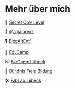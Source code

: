 # Mehr über mich

🔗 [Secret Cow Level](https://secret-cow-level.de/)

🦆 [@anjalorenz](https://twitter.com/anjalorenz)

🎙️ [BldgAltEntf](https://bldg-alt-entf.de/)

🦄 [EduCamp](https://educamps.org/)

🐱 [BarCamp Lübeck](https://www.barcamp-luebeck.de/)

💫 [Bündnis Freie Bildung](https://buendnis-freie-bildung.de/)

🛠 [FabLab Lübeck](https://www.fablab-luebeck.de)
